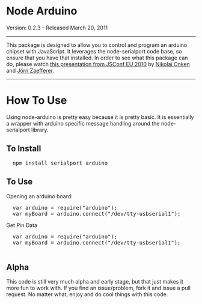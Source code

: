 Node Arduino
============

Version: 0.2.3 - Released March 20, 2011

*****

This package is designed to allow you to control and program an arduino chipset with JavaScript. It leverages the node-serialport code base, so ensure that you have that installed. In order to see what this package can do, please watch [this presentation from JSConf EU 2010](http://jsconf.eu/2010/speaker/livingroombindmotion_function.html) by [Nikolai Onken](http://twitter.com/nonken) and [Jörn Zaefferer](http://bassistance.de/).

*****

How To Use
==========

Using node-arduino is pretty easy because it is pretty basic. It is essentially a wrapper with arduino specific message handling around the node-serialport library.

To Install
----------

<pre>
  npm install serialport arduino
</pre>

To Use
------

Opening an arduino board:

<pre>
  var arduino = require("arduino");
  var myBoard = arduino.connect("/dev/tty-usbserial1");
</pre>
 
Get Pin Data
<pre>
  var arduino = require("arduino");
  var myBoard = arduino.connect("/dev/tty-usbserial1");

</pre>
  
Alpha
-----

This code is still very much alpha and early stage, but that just makes it more fun to work with. If you find an issue/problem, fork it and issue a pull request. No matter what, enjoy and do cool things with this code.